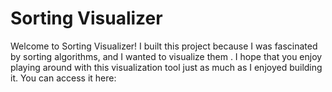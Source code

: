 # Sorting Visualizer

Welcome to Sorting Visualizer! I built this project because I was fascinated by sorting algorithms, and I wanted to visualize them . I hope that you enjoy playing around with this visualization tool just as much as I enjoyed building it. You can access it here: 
